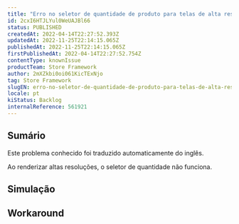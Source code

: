 ```yaml
---
title: "Erro no seletor de quantidade de produto para telas de alta resolução"
id: 2cxI6HTJLYul0WeUAJBl66
status: PUBLISHED
createdAt: 2022-04-14T22:27:52.393Z
updatedAt: 2022-11-25T22:14:15.065Z
publishedAt: 2022-11-25T22:14:15.065Z
firstPublishedAt: 2022-04-14T22:27:52.754Z
contentType: knownIssue
productTeam: Store Framework
author: 2mXZkbi0oi061KicTExNjo
tag: Store Framework
slugEN: erro-no-seletor-de-quantidade-de-produto-para-telas-de-alta-resolucao
locale: pt
kiStatus: Backlog
internalReference: 561921
---
```


## Sumário

<div class="alert alert-info">
  <p>Este problema conhecido foi traduzido automaticamente do inglês.</p>
</div>


Ao renderizar altas resoluções, o seletor de quantidade não funciona.



## Simulação



## Workaround



